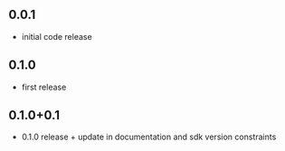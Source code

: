 ## 0.0.1
* initial code release

## 0.1.0
* first release

## 0.1.0+0.1
* 0.1.0 release + update in documentation and sdk version constraints 